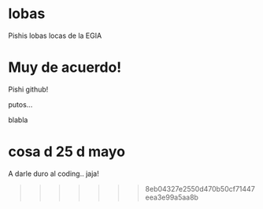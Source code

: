 # lobas
Pishis lobas locas de la EGIA

Muy de acuerdo!
=======

Pishi github!

putos...

blabla

cosa d 25 d mayo
=======
A darle duro al coding.. jaja!
>>>>>>> 8eb04327e2550d470b50cf71447eea3e99a5aa8b
